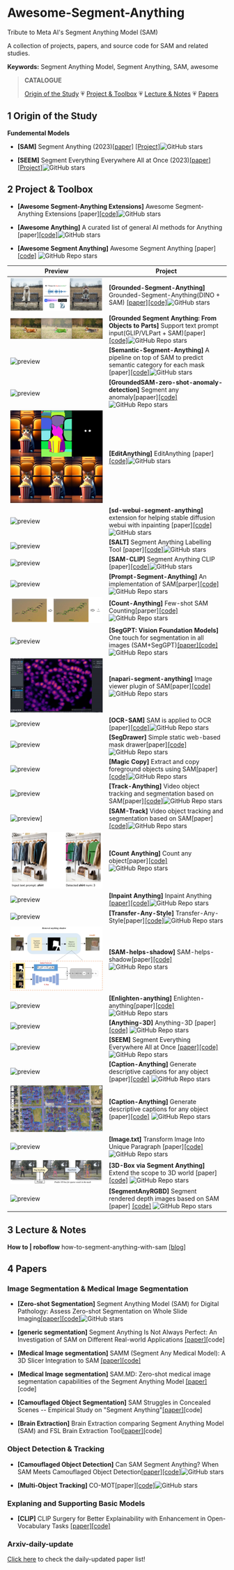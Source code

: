 # Awesome-Segment-Anything

Tribute to Meta AI's Segment Anything Model (SAM)

A collection of projects, papers, and source code for SAM and related studies.

**Keywords:** Segment Anything Model, Segment Anything, SAM, awesome

> **CATALOGUE**
>
>[Origin of the Study](#quick-start) :heartpulse: [Project & Toolbox](#tool) :heartpulse: [Lecture & Notes](#workshop) :heartpulse: [Papers](#papers-by-categories)

## 1 Origin of the Study <span id='quick-start'></span>

**Fundemental Models**

+ **[SAM]** Segment Anything (2023)[[paper]](https://arxiv.org/pdf/2304.02643.pdf) [[Project]](https://github.com/facebookresearch/segment-anything)![GitHub stars](https://img.shields.io/github/stars/facebookresearch/segment-anything.svg?logo=github&label=Stars)

+ **[SEEM]** Segment Everything Everywhere All at Once (2023)[[paper]](https://arxiv.org/pdf/2304.06718.pdf)[[Project]](https://github.com/UX-Decoder/Segment-Everything-Everywhere-All-At-Once)![GitHub stars](https://img.shields.io/github/stars/UX-Decoder/Segment-Everything-Everywhere-All-At-Once.svg?logo=github&label=Stars)

## 2 Project & Toolbox<span id='tool'>
  

+ **[Awesome Segment-Anything Extensions]** Awesome Segment-Anything Extensions [paper][[code]](https://github.com/JerryX1110/awesome-segment-anything-extensions)![GitHub stars](https://img.shields.io/github/stars/JerryX1110/awesome-segment-anything-extensions.svg?logo=github&label=Stars)

+ **[Awesome Anything]** A curated list of general AI methods for Anything [paper][[code]](https://github.com/VainF/Awesome-Anything)![GitHub stars](https://img.shields.io/github/stars/VainF/Awesome-Anything.svg?logo=github&label=Stars)

+ **[Awesome Segment Anything]** Awesome Segment Anything [paper][[code]]( https://github.com/Hedlen/awesome-segment-anything) ![GitHub Repo stars](https://img.shields.io/github/stars/Hedlen/awesome-segment-anything?logo=github&style=flat-square)

|Preview|Project|
|------|------|
|![preview](https://github.com/IDEA-Research/Grounded-Segment-Anything/raw/main/assets/acoustics/gsam_whisper_inpainting_demo.png)|**[Grounded-Segment-Anything]** Grounded-Segment-Anything(DINO + SAM) [[paper]](https://arxiv.org/abs/2303.05499)[[code]](https://github.com/IDEA-Research/Grounded-Segment-Anything)![GitHub stars](https://img.shields.io/github/stars/IDEA-Research/Grounded-Segment-Anything.svg?logo=github&label=Stars)|
|![preview](https://github.com/Cheems-Seminar/grounded-segment-any-parts/raw/main/assets/dog2zebra.jpg)|**[Grounded Segment Anything: From Objects to Parts]** Support text prompt input(GLIP/VLPart + SAM)[paper][[code]](https://github.com/Cheems-Seminar/grounded-segment-any-parts)![GitHub Repo stars](https://img.shields.io/github/stars/Cheems-Seminar/grounded-segment-any-parts?logo=github&style=flat-square)|
|![preview](https://github.com/fudan-zvg/Semantic-Segment-Anything/raw/main/figures/SSA_motivation.png)|**[Semantic-Segment-Anything]** A pipeline on top of SAM to predict semantic category for each mask [paper][[code]](https://github.com/fudan-zvg/Semantic-Segment-Anything)![GitHub stars](https://img.shields.io/github/stars/fudan-zvg/Semantic-Segment-Anything.svg?logo=github&label=Stars)|
|![preview](https://github.com/caoyunkang/GroundedSAM-zero-shot-anomaly-detection/raw/master/assets/demo_results.png)|**[GroundedSAM-zero-shot-anomaly-detection]** Segment any anomaly[papaer][[code]](https://github.com/caoyunkang/GroundedSAM-zero-shot-anomaly-detection)![GitHub Repo stars](https://img.shields.io/github/stars/caoyunkang/GroundedSAM-zero-shot-anomaly-detection?logo=github&style=flat-square)|
|![preview](https://github.com/sail-sg/EditAnything/raw/main/images/sample_cat_eye.jpg)|**[EditAnything]** EditAnything [paper][[code]](https://github.com/sail-sg/EditAnything)![GitHub stars](https://img.shields.io/github/stars/sail-sg/EditAnything.svg?logo=github&label=Stars)|
|![preview](https://user-images.githubusercontent.com/14961526/230437084-79ef6e02-a254-421e-bd4c-32e87415c623.png)|**[sd-webui-segment-anything]** extension for helping stable diffusion webui with inpainting [paper][[code]](https://github.com/continue-revolution/sd-webui-segment-anything)![GitHub stars](https://img.shields.io/github/stars/continue-revolution/sd-webui-segment-anything.svg?logo=github&label=Stars)|
|![preview](https://github.com/anuragxel/salt/raw/main/assets/how-it-works.gif)|**[SALT]** Segment Anything Labelling Tool [paper][[code]](https://github.com/anuragxel/salt)![GitHub stars](https://img.shields.io/github/stars/anuragxel/salt.svg?logo=github&label=Stars)|
|![preview](https://github.com/PengtaoJiang/SAM-CLIP/raw/main/imgs/pipeline.png)|**[SAM-CLIP]** Segment Anything CLIP [paper][[code]](https://github.com/PengtaoJiang/Segment-Anything-CLIP)![GitHub stars](https://img.shields.io/github/stars/PengtaoJiang/Segment-Anything-CLIP.svg?logo=github&label=Stars)|
|![preview](https://github.com/RockeyCoss/Prompt-Segment-Anything/raw/master/assets/example1.jpg)|**[Prompt-Segment-Anything]** An implementation of SAM[parper][[code]](https://github.com/RockeyCoss/Prompt-Segment-Anything)![GitHub Repo stars](https://img.shields.io/github/stars/RockeyCoss/Prompt-Segment-Anything?logo=github&style=flat-square)|
|![preview](https://github.com/Vision-Intelligence-and-Robots-Group/count-anything/raw/main/example.png)|**[Count-Anything]** Few-shot SAM Counting[parper][[code]](https://github.com/Vision-Intelligence-and-Robots-Group/count-anything)![GitHub Repo stars](https://img.shields.io/github/stars/Vision-Intelligence-and-Robots-Group/count-anything?logo=github&style=flat-square)|
|![preview](https://baai-seggpt.hf.space/file/rainbow2.gif)|**[SegGPT: Vision Foundation Models]** One touch for segmentation in all images (SAM+SegGPT)[[paper]](https://arxiv.org/abs/2304.03284)[[code]](https://github.com/baaivision/Painter)![GitHub Repo stars](https://img.shields.io/github/stars/baaivision/Painter?logo=github&style=flat-square)|
|![preview](https://github.com/QianXuna/Myimg/blob/main/image/ay0uq-jd22c.gif?raw=true)|**[napari-segment-anything]** Image viewer plugin of SAM[paper][[code]](https://github.com/JoOkuma/napari-segment-anything)![GitHub Repo stars](https://img.shields.io/github/stars/JoOkuma/napari-segment-anything?logo=github&style=flat-square)|
|![preview](https://github.com/yeungchenwa/OCR-SAM/raw/main/imgs/erase_vis.png) |**[OCR-SAM]** SAM is applied to OCR [paper][[code]](https://github.com/yeungchenwa/OCR-SAM#sam-for-text)![GitHub Repo stars](https://img.shields.io/github/stars/yeungchenwa/OCR-SAM?logo=github&style=flat-square)|
|![preview](https://github.com/lujiazho/SegDrawer/raw/main/example/demo.gif)|**[SegDrawer]** Simple static web-based mask drawer[paper][[code]](https://github.com/lujiazho/SegDrawer)![GitHub Repo stars](https://img.shields.io/github/stars/lujiazho/SegDrawer?logo=github&style=flat-square)|
|![preview](https://github.com/QianXuna/Myimg/blob/main/image/w3gjq-2pu51.gif?raw=true)|**[Magic Copy]** Extract and copy foreground objects using SAM[paper][[code]](https://github.com/kevmo314/magic-copy)![GitHub Repo stars](https://img.shields.io/github/stars/kevmo314/magic-copy?logo=github&style=flat-square)|
|![preview](https://github.com/QianXuna/Myimg/blob/main/image/tq67n-hjrc4.gif?raw=true)|**[Track-Anything]** Video object tracking and segmentation based on SAM[paper][[code]](https://github.com/gaomingqi/Track-Anything)![GitHub Repo stars](https://img.shields.io/github/stars/gaomingqi/Track-Anything?logo=github&style=flat-square)|
|![preview](https://github.com/z-x-yang/Segment-and-Track-Anything/raw/main/assets/demo_3x2.gif)]|**[SAM-Track]** Video object tracking and segmentation based on SAM[paper][[code]](https://github.com/z-x-yang/Segment-and-Track-Anything)![GitHub Repo stars](https://img.shields.io/github/stars/z-x-yang/Segment-and-Track-Anything?logo=github&style=flat-square)|
|![preview](https://github.com/ylqi/Count-Anything/raw/main/figures/example_1.png)|**[Count Anything]** Count any object[paper][[code]](https://github.com/ylqi/Count-Anything)![GitHub Repo stars](https://img.shields.io/github/stars/ylqi/Count-Anything?logo=github&style=flat-square)|
|![preview](https://github.com/geekyutao/Inpaint-Anything/raw/main/example/MainFramework.png)|**[Inpaint Anything]** Inpaint Anything [[paper]](https://arxiv.org/abs/2304.06790)[[code]](https://github.com/geekyutao/Inpaint-Anything)![GitHub Repo stars](https://img.shields.io/github/stars/geekyutao/Inpaint-Anything?logo=github&style=flat-square)|
|![preview](https://github.com/Huage001/Transfer-Any-Style/raw/main/picture/demo3.gif)|**[Transfer-Any-Style]** Transfer-Any-Style[paper][[code]](https://github.com/Huage001/Transfer-Any-Style)![GitHub Repo stars](https://img.shields.io/github/stars/Huage001/Transfer-Any-Style?logo=github&style=flat-square)|
|![preview](https://github.com/zhangbaijin/SAM-helps-Shadow/blob/main/structure.png)|**[SAM-helps-shadow]** SAM-helps-shadow[paper][[code]](https://github.com/zhangbaijin/SAM-helps-Shadow)![GitHub Repo stars](https://img.shields.io/github/stars/zhangbaijin/SAM-helps-Shadow?logo=github&style=flat-square)|
|![preview](https://github.com/zhangbaijin/enlighten-anything/blob/main/structure.png)|**[Enlighten-anything]** Enlighten-anything[paper][[code]](https://github.com/zhangbaijin/enlighten-anything)![GitHub Repo stars](https://img.shields.io/github/stars/zhangbaijin/enlighten-anything?logo=github&style=flat-square)|
|![preview](https://github.com/Anything-of-anything/Anything-3D/raw/main/novel-view/assets/1.jpeg)|**[Anything-3D]** Anything-3D [paper][[code]](https://github.com/Anything-of-anything/Anything-3D) ![GitHub Repo stars](https://img.shields.io/github/stars/Anything-of-anything/Anything-3D?logo=github&style=flat-square)|
|![preview](https://github.com/UX-Decoder/Segment-Everything-Everywhere-All-At-Once/raw/main/assets/teaser_new.png?raw=true)|**[SEEM]** Segment Everything Everywhere All at Once [[paper]](https://arxiv.org/pdf/2304.06718.pdf)[[code]](https://github.com/UX-Decoder/Segment-Everything-Everywhere-All-At-Once) ![GitHub Repo stars](https://img.shields.io/github/stars/UX-Decoder/Segment-Everything-Everywhere-All-At-Once?logo=github&style=flat-square)|
|![preview](https://github.com/ttengwang/Caption-Anything/raw/main/assets/qingming.gif)|**[Caption-Anything]** Generate descriptive captions for any object [paper][[code]](https://github.com/ttengwang/Caption-Anything) ![GitHub Repo stars](https://img.shields.io/github/stars/ttengwang/Caption-Anything?logo=github&style=flat-square)|
|![preview]( https://github.com/QianXuna/Myimg/blob/main/image/Ysq3u7E.png?raw=true)|**[Caption-Anything]** Generate descriptive captions for any object [paper][[code]](https://github.com/opengeos/segment-geospatial) ![GitHub Repo stars](https://img.shields.io/github/stars/opengeos/segment-geospatial?logo=github&style=flat-square)|
|![preview]( https://github.com/showlab/Image2Paragraph/raw/main/examples/introduction.png)|**[Image.txt]** Transform Image Into Unique Paragraph [paper][[code]](https://github.com/showlab/Image2Paragraph) ![GitHub Repo stars](https://img.shields.io/github/stars/showlab/Image2Paragraph?logo=github&style=flat-square)|
|![preview](https://github.com/dvlab-research/3D-Box-Segment-Anything/raw/main/images/sam-voxelnext.png)|**[3D-Box via Segment Anything]** Extend the scope to 3D world [paper][[code]](https://github.com/dvlab-research/3D-Box-Segment-Anything) ![GitHub Repo stars](https://img.shields.io/github/stars/dvlab-research/3D-Box-Segment-Anything?logo=github&style=flat-square)|
|![preview]( https://github.com/Jun-CEN/SegmentAnyRGBD/blob/main/resources/comparison.png)|**[SegmentAnyRGBD]** Segment rendered depth images based on SAM [paper] [[code]](https://github.com/Jun-CEN/SegmentAnyRGBD) ![GitHub Repo stars](https://img.shields.io/github/stars/Jun-CEN/SegmentAnyRGBD?logo=github&style=flat-square)|

## 3 Lecture & Notes<span id='workshop'>

**How to | roboflow** how-to-segment-anything-with-sam [[blog]](https://github.com/roboflow/notebooks/blob/main/notebooks/how-to-segment-anything-with-sam.ipynb)


## 4 Papers <span id='papers-by-categories'></span>
  
### Image Segmentation & Medical Image Segmentation

+ **[Zero-shot Segmentation]** Segment Anything Model (SAM) for Digital Pathology: Assess Zero-shot Segmentation on Whole Slide Imaging[[paper]](https://arxiv.org/abs/2304.04155)[[code]](https://github.com/BingfengYan/VISAM)![GitHub stars](https://img.shields.io/github/stars/BingfengYan/VISAM.svg?logo=github&label=Stars)

+ **[generic segmentation]** Segment Anything Is Not Always Perfect: An Investigation of SAM on Different Real-world Applications [[paper]](http://arxiv.org/abs/2304.05750v2)[code]
+ **[Medical Image segmentation]** SAMM (Segment Any Medical Model): A 3D Slicer Integration to SAM [[paper]](http://arxiv.org/abs/2304.05622v1)[[code]](https://github.com/bingogome/samm)

+ **[Medical Image segmentation]** SAM.MD: Zero-shot medical image segmentation capabilities of the Segment Anything Model [[paper]](http://arxiv.org/abs/2304.05396v1) [code]

+ **[Camouflaged Object Segmentation]** SAM Struggles in Concealed Scenes -- Empirical Study on "Segment Anything"[[paper]](https://arxiv.org/abs/2304.06022)[code]

+ **[Brain Extraction]** Brain Extraction comparing Segment Anything Model (SAM) and FSL Brain Extraction Tool[[paper]](https://arxiv.org/abs/2304.04738)[code]

### Object Detection & Tracking

+ **[Camouflaged Object Detection]** Can SAM Segment Anything? When SAM Meets Camouflaged Object Detection[[paper]](https://arxiv.org/abs/2304.04709)[[code]](https://github.com/luckybird1994/SAMCOD)![GitHub stars](https://img.shields.io/github/stars/luckybird1994/SAMCOD.svg?logo=github&label=Stars)

+ **[Multi-Object Tracking]** CO-MOT[paper][[code]](https://github.com/BingfengYan/VISAM)![GitHub stars](https://img.shields.io/github/stars/BingfengYan/VISAM.svg?logo=github&label=Stars)

### Explaning and Supporting Basic Models

+ **[CLIP]** CLIP Surgery for Better Explainability with Enhancement in Open-Vocabulary Tasks [[paper]](http://arxiv.org/abs/2304.05653v1)[[code]](https://github.com/xmed-lab/clip_surgery)

### Arxiv-daily-update
[Click here](https://github.com/Vision-Intelligence-and-Robots-Group/Awesome-Segment-Anything-Model/blob/main/arxiv-daily-docs/README.md) to check the daily-updated paper list!

